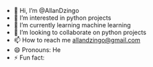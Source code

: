 - 👋 Hi, I’m @AllanDzingo
- 👀 I’m interested in python projects 
- 🌱 I’m currently learning machine learning 
- 💞️ I’m looking to collaborate on python projects 
- 📫 How to reach me allandzingo@gmail.com
- 😄 Pronouns: He
- ⚡ Fun fact: 

<!---
AllanDzingo/AllanDzingo is a ✨ special ✨ repository because its `README.md` (this file) appears on your GitHub profile.
You can click the Preview link to take a look at your changes.
--->
